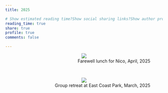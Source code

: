 ```yaml
---
title: 2025

# Show estimated reading time?Show social sharing links?Show author profile?Show comments?
reading_time: true
share: true  
profile: true
comments: false

---
```


<figure style="text-align: center;">
  <img src="https://maomaohu.net/img/Farewell_lunch_for_Nico.PNG"">
  <figcaption style="text-align: right;">Farewell lunch for Nico, April, 2025</figcaption>
</figure>

<br>

<figure style="text-align: center;">
  <img src="https://maomaohu.net/img/Group_retreat_March_2025.jpg"">
  <figcaption style="text-align: right;">Group retreat at East Coast Park, March, 2025</figcaption>
</figure>
